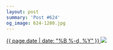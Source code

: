 ```yaml
---
layout: post
summary: 'Post #624'
og_image: 624-1280.jpg
---
```


<p>
 <time>
  <a href="/624">
   {{ page.date | date: "%B %-d, %Y" }}
  </a>
 </time>
 <a href="/624">
  <img sizes="(min-width: 700px) 50vw, calc(100vw - 2rem)" src="{{ site.assets_url }}/624-640.jpg" srcset="{{ site.assets_url }}/624-320.jpg 320w, {{ site.assets_url }}/624-640.jpg 640w, {{ site.assets_url }}/624-960.jpg 960w, {{ site.assets_url }}/624-1280.jpg 1280w"/>
 </a>
</p>
